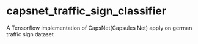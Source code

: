 # capsnet_traffic_sign_classifier
A Tensorflow implementation of CapsNet(Capsules Net) apply on german traffic sign dataset
